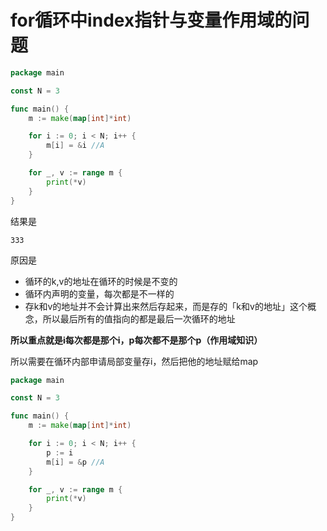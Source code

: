 # for循环中index指针与变量作用域的问题

```go
package main

const N = 3

func main() {
	m := make(map[int]*int)

	for i := 0; i < N; i++ {
		m[i] = &i //A
	}

	for _, v := range m {
		print(*v)
	}
}

```

结果是
```
333
```

原因是
- 循环的k,v的地址在循环的时候是不变的
- 循环内声明的变量，每次都是不一样的
- 存k和v的地址并不会计算出来然后存起来，而是存的「k和v的地址」这个概念，所以最后所有的值指向的都是最后一次循环的地址

**所以重点就是i每次都是那个i，p每次都不是那个p（作用域知识）**

所以需要在循环内部申请局部变量存i，然后把他的地址赋给map
```go
package main

const N = 3

func main() {
	m := make(map[int]*int)

	for i := 0; i < N; i++ {
		p := i
		m[i] = &p //A
	}

	for _, v := range m {
		print(*v)
	}
}

```